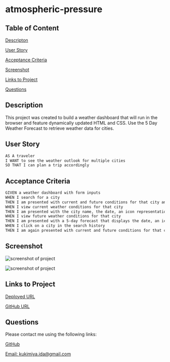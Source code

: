 # atmospheric-pressure

## Table of Content

[Descripton](#description)

[User Story](#user-story)

[Acceptance Criteria](#acceptance-criteria)

[Screenshot](#screenshot)

[Links to Project](#links-to-project)

[Questions](#questions)

## Description

This project was created to build a weather dashboard that will run in the browser and feature dynamically updated HTML and CSS. Use the 5 Day Weather Forecast to retrieve weather data for cities.

## User Story

```md
AS A traveler
I WANT to see the weather outlook for multiple cities
SO THAT I can plan a trip accordingly
```

## Acceptance Criteria

```md
GIVEN a weather dashboard with form inputs
WHEN I search for a city
THEN I am presented with current and future conditions for that city and that city is added to the search history
WHEN I view current weather conditions for that city
THEN I am presented with the city name, the date, an icon representation of weather conditions, the temperature, the humidity, and the wind speed
WHEN I view future weather conditions for that city
THEN I am presented with a 5-day forecast that displays the date, an icon representation of weather conditions, the temperature, the wind speed, and the humidity
WHEN I click on a city in the search history
THEN I am again presented with current and future conditions for that city
```

## Screenshot

![screenshot of project](#)

![screenshot of project](#)

## Links to Project

[Deployed URL](https://idakukimiya.github.io/atmospheric-pressure/)

[GitHub URL](https://github.com/idakukimiya/atmospheric-pressure)

## Questions

  Please contact me using the following links:

  [GitHub](https://github.com/https://github.com/idakukimiya)

  [Email: kukimiya.ida@gmail.com](mailto:kukimiya.ida@gmail.com)

